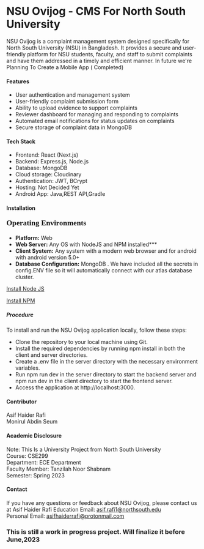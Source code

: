
# NSU Ovijog - CMS For North South University

NSU Ovijog is a complaint management system designed specifically for North South University (NSU) in Bangladesh. It provides a secure and user-friendly platform for NSU students, faculty, and staff to submit complaints and have them addressed in a timely and efficient manner. 
In future we're Planning To Create a Mobile App ( Completed)
#### Features

* User authentication and management system
* User-friendly complaint submission form
* Ability to upload evidence to support complaints
* Reviewer dashboard for managing and responding to complaints
* Automated email notifications for status updates on complaints
* Secure storage of complaint data in MongoDB

#### Tech Stack
* Frontend: React (Next.js)
* Backend: Express.js, Node.js
* Database: MongoDB
* Cloud storage: Cloudinary
* Authentication: JWT, BCrypt
* Hosting: Not Decided Yet
* Android App: Java,REST API,Gradle 

#### Installation 


<p style="font-size:140%;text-align: left;font-weight:bold;font-family:times">Operating Environments</p>
<p style="text-align: left;font-family:arial;">
<ul type="disc"> 
  <li><strong>Platform:</strong> Web </li>
  <li><strong>Web Server:</strong> Any OS with NodeJS and NPM installed***</li>
  <li><strong>Client System:</strong> Any system with a modern web browser and for android with android version 5.0+</li>
  <li><strong>Database Configuration:</strong> MongoDB . We have included all the secrets in config.ENV file so it will automatically connect with our atlas database cluster.</li>
</ul>
</p>

[Install Node JS](https://nodejs.org/en/)

[Install NPM](https://www.npmjs.com/)

##### Procedure
To install and run the NSU Ovijog application locally, follow these steps:

* Clone the repository to your local machine using Git.
* Install the required dependencies by running npm install in both the client and server directories.
* Create a .env file in the server directory with the necessary environment variables.
* Run npm run dev in the server directory to start the backend server and npm run dev in the client directory to start the frontend server.
* Access the application at http://localhost:3000.

#### Contributor
Asif Haider Rafi <br>
Monirul Abdin Seum
#### Academic Disclosure 
Note: This Is a University Project from North South University <br>
Course: CSE299 <br> 
Department: ECE Department <br>
Faculty Member: Tanzilah Noor Shabnam <br>
Semester: Spring 2023 <br> 
#### Contact 
If you have any questions or feedback about NSU Ovijog, please contact us at 
Asif Haider Rafi 
Education Email: asif.rafi1@northsouth.edu <br>
Personal Email: asifhaiderrafi@protonmail.com

### This is still a work in progress project. Will finalize it before June,2023

